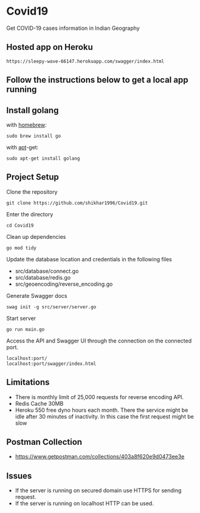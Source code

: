 # Covid19
Get COVID-19 cases information in Indian Geography


## Hosted app on Heroku
```
https://sleepy-wave-66147.herokuapp.com/swagger/index.html
```

## Follow the instructions below to get a local app running

## Install golang

with [homebrew](http://mxcl.github.io/homebrew/):

```Shell
sudo brew install go
```

with [apt](http://packages.qa.debian.org/a/apt.html)-get:

```Shell
sudo apt-get install golang
```

## Project Setup

Clone the repository

```
git clone https://github.com/shikhar1996/Covid19.git
```

Enter the directory

```
cd Covid19
```

Clean up dependencies
```
go mod tidy
```

Update the database location and credentials in the following files
* src/database/connect.go
* src/database/redis.go
* src/geoencoding/reverse_encoding.go

Generate Swagger docs
```
swag init -g src/server/server.go
```

Start server
```
go run main.go
```

Access the API and Swagger UI through the connection on the connected port.
```
localhost:port/
localhost:port/swagger/index.html
```

## Limitations

* There is monthly limit of 25,000 requests for reverse encoding API.
* Redis Cache 30MB
* Heroku 550 free dyno hours each month. There the service might be idle after 30 minutes of inactivity. In this case the first request might be slow

## Postman Collection

* https://www.getpostman.com/collections/403a8f620e9d0473ee3e

## Issues

* If the server is running on secured domain use HTTPS for sending request.
* If the server is running on localhost HTTP can be used.
